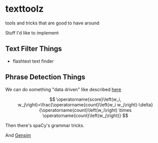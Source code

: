 # texttoolz
tools and tricks that are good to have around

Stuff I'd like to implement

## Text Filter Things

- flashtext text finder

## Phrase Detection Things

We can do something "data driven" like described [here](https://arxiv.org/pdf/1310.4546.pdf)

$$ 
\operatorname{score}\left(w_i, w_j\right)=\frac{\operatorname{count}\left(w_i w_j\right)-\delta}{\operatorname{count}\left(w_i\right) \times \operatorname{count}\left(w_j\right)}
$$

Then there's spaCy's grammar tricks. 

And [Gensim](https://radimrehurek.com/gensim/models/phrases.html) 
